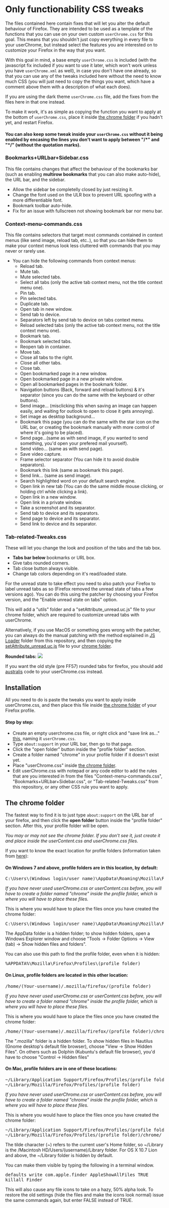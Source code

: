 <h1>Only functionability CSS tweaks</h1>

<p>The files contained here contain fixes that will let you alter the default behaviour of Firefox. They are intended to be used as a template of the functions that you can use on your own custom <code>userChrome.css</code> for this goal. This means that you shouldn't just copy everything in every file to your userChrome, but instead select the features you are interested on to customize your Firefox in the way that you want.</p> 

<p>With this goal in mind, a base empty <code>userChrome.css</code> is included (with the javascript fix included if you want to use it later, which won't work unless you have <code>userChrome.xml</code> as well), in case you don't have one already, so that you can use any of the tweaks included here without the need to know much CSS (you will just need to copy the things you want, which have a comment above them with a description of what each does).</p>

<p>If you are using the dark theme <code>userChrome.css</code> file, add the fixes from the files here in that one instead.</p>

<p>To make it work, it's as simple as copying the function you want to apply at the bottom of <code>userChrome.css</code>, place it inside <a href="https://github.com/Izheil/Quantum-Nox-Firefox-Dark-Full-Theme/tree/master/CSS%20tweaks#the-chrome-folder">the chrome folder</a> if you hadn't yet, and restart Firefox.</p>

<h4>You can also keep some tweak inside your <code>userChrome.css</code> without it being enabled by encasing the lines you don't want to apply between "/*" and "*/" (without the quotation marks).</h4>

<h3>Bookmarks+URLbar+Sidebar.css</h3>

<p>This file contains changes that affect the behaviour of the bookmarks bar (such as enabling <b>multirow bookmarks</b> that you can also make auto-hide), the URL bar, and the sidebar.</p>

<ul>
  <li>Allow the sidebar be completelly closed by just resizing it.</li>
  <li>Change the font used on the ULR box to prevent URL spoofing with a more differentiable font.</li>
  <li>Bookmark toolbar auto-hide.</li>
  <li>Fix for an issue with fullscreen not showing bookmark bar nor menu bar.</li>
</ul>

<h3>Context-menu-commands.css</h3>

<p>This file contains selectors that target most commands contained in context menus (like send image, reload tab, etc..), so that you can hide them to make your context menus look less cluttered with commands that you may never or rarely use.</p>

<ul>
  <li>You can hide the following commands from context menus:
  	<ul>
  	  <li>Reload tab.</li>
      <li>Mute tab.</li>
      <li>Mute selected tabs.</li>
      <li>Select all tabs (only the active tab context menu, not the title context menu one).</li>
  	  <li>Pin tab.</li>
      <li>Pin selected tabs.</li>
  	  <li>Duplicate tab.</li>
  	  <li>Open tab in new window.</li>
      <li>Send tab to device.</li>
      <li>Separators left by send tab to device on tabs context menu.</li>
  	  <li>Reload selected tabs (only the active tab context menu, not the title context menu one).</li>
      <li>Bookmark tab.</li>
  	  <li>Bookmark selected tabs.</li>
      <li>Reopen tab in container.</li>
      <li>Move tab.</li>
  	  <li>Close all tabs to the right.</li>
  	  <li>Close all other tabs.</li>
  	  <li>Close tab.</li>
      <li>Open bookmarked page in a new window.</li>
      <li>Open bookmarked page in a new private window.</li>
      <li>Open all bookmarked pages in the bookmark folder.</li>
  	  <li>Navigation buttons (Back, forward and reload buttons) & it's separator (since you can do the same with the keyboard or other buttons).</li>
  	  <li>Send image... (misclicking this when saving an image can happen easily, and waiting for outlook to open to close it gets annoying).</li>
  	  <li>Set image as desktop background...</li>
  	  <li>Bookmark this page (you can do the same with the star icon on the URL bar, or creating the bookmark manually with more control of where it's going to be placed).</li>
  	  <li>Send page...(same as with send image, if you wanted to send something, you'd open your prefered mail yourself).</li>
      <li>Send video... (same as with send page).</li>
      <li>Save video capture.</li>
      <li>Frame selector separator (You can hide it to avoid double separators).</li>
  	  <li>Bookmark this link (same as bookmark this page).</li>
  	  <li>Send link... (same as send image).</li>
      <li>Search highlighted word on your default search engine.</li>
  	  <li>Open link in new tab (You can do the same middle mouse clicking, or holding ctrl while clicking a link).</li>
  	  <li>Open link in a new window.</li>
  	  <li>Open link in a private window.</li>
  	  <li>Take a screenshot and its separator.</li>
  	  <li>Send tab to device and its separators.</li>
  	  <li>Send page to device and its separator.</li>
  	  <li>Send link to device and its separator.</li>
  	</ul></li>
</ul>

<h3>Tab-related-Tweaks.css</h3>

<p>These will let you change the look and position of the tabs and the tab box.</p>

<ul>
  <li><b>Tabs bar below</b> bookmarks or URL box.</li>
  <li>Give tabs rounded corners.</li>
  <li>Tab close button always visible.</li>
  <li>Change tab colors depending on it's read/loaded state.</li>
</ul>

<p>For the unread state to take effect you need to also patch your Firefox to label unread tabs as so (Firefox removed the unread state of tabs a few versions ago). You can do this using the patcher by choosing your Firefox version, and the "Enable unread state on tabs" option.</p>
<p>This will add a "utils" folder and a "setAttribute_unread.uc.js" file to your chrome folder, which are required to customize unread tabs with userChrome.</p> 
<p>Alternatively, if you use MacOS or something goes wrong with the patcher, you can always do the manual patching with the method explained in <a href="https://github.com/Izheil/Quantum-Nox-Firefox-Dark-Full-Theme/tree/master/Multirow%20and%20other%20functions/JS%20Loader">JS Loader</a> folder from this repository, and then copying the <a href="https://raw.githubusercontent.com/Izheil/Quantum-Nox-Firefox-Dark-Full-Theme/master/CSS%20tweaks/setAttribute_unread.uc.js">setAttribute_unread.uc.js</a> file to your <a href="https://github.com/Izheil/Quantum-Nox-Firefox-Dark-Full-Theme/tree/master/CSS%20tweaks#the-chrome-folder">chrome folder</a>.</p>

<b>Rounded tabs:</b>
  <img src="https://i.imgur.com/qoG4Iiy.png">

<p>If you want the old style (pre FF57) rounded tabs for firefox, you should add <a href="https://github.com/wilfredwee/photon-australis">australis</a> code to your userChrome.css instead.</p>

<h2>Installation</h2>

<p>All you need to do is paste the tweaks you want to apply inside userChrome.css, and then place this file inside <a href="https://github.com/Izheil/Quantum-Nox-Firefox-Dark-Full-Theme/tree/master/CSS%20tweaks#the-chrome-folder">the chrome folder</a> of your Firefox profile.</p>

<h4>Step by step:</h4>
<ul>
  <li>Create an empty userchrome.css file, or right click and "save link as..." <a href="https://raw.githubusercontent.com/Izheil/Quantum-Nox-Firefox-Dark-Full-Theme/master/CSS%20tweaks/userChrome.css">this</a>, naming it <code>userChrome.css</code>.</li>
  <li>Type <code>about:support</code> in your URL bar, then go to that page.</li>
  <li>Click the "open folder" button inside the "profile folder" section.</li>
  <li>Create a folder named "chrome" in your profile folder if it doesn't exist yet.</li>
  <li>Place "userChrome.css" inside <a href="https://github.com/Izheil/Quantum-Nox-Firefox-Dark-Full-Theme/tree/master/CSS%20tweaks#the-chrome-folder">the chrome folder</a>.</li>
  <li>Edit userChrome.css with notepad or any code editor to add the rules that are you interested in from the files "Context-menu-commands.css", "Bookmarks+URLbar+Sidebar.css", or "Tab-related-Tweaks.css" from this repository, or any other CSS rule you want to apply.</li>
</ul>

<h2>The chrome folder</h2>

<p>The fastest way to find it is to just type <code>about:support</code> on the URL bar of your firefox, and then click the <b>open folder</b> button inside the "profile folder" section. After this, your profile folder will be open.</p>

<p><i>You may or may not see the chrome folder. If you don't see it, just create it and place inside the userContent.css and userChrome.css files.</i></p>

<p>If you want to know the exact location for profile folders (information taken from <a href="http://kb.mozillazine.org/Profile_folder_-_Firefox">here</a>):</p>

<h4>On Windows 7 and above, profile folders are in this location, by default:</h4>

<pre>C:\Users\(Windows login/user name)\AppData\Roaming\Mozilla\Firefox\Profiles\(profile folder)</pre>

<p><i>If you have never used userChrome.css or userContent.css before, you will have to create a folder named "chrome" inside the profile folder, which is where you will have to place these files.</i></p>

<p>This is where you would have to place the files once you have created the chrome folder:</p>

<pre>C:\Users\(Windows login/user name)\AppData\Roaming\Mozilla\Firefox\Profiles\(profile folder)\chrome\</pre>
  
<p>The AppData folder is a hidden folder; to show hidden folders, open a Windows Explorer window and choose "Tools → Folder Options → View (tab) → Show hidden files and folders".</p>

<p>You can also use this path to find the profile folder, even when it is hidden:</p>

<pre>%APPDATA%\Mozilla\Firefox\Profiles\(profile folder)</pre>

<h4>On Linux, profile folders are located in this other location:</h4>

<pre>/home/(Your-username)/.mozilla/firefox/(profile folder)</pre>

<p><i>If you have never used userChrome.css or userContent.css before, you will have to create a folder named "chrome" inside the profile folder, which is where you will have to place these files.</i></p>

<p>This is where you would have to place the files once you have created the chrome folder:</p>

<pre>/home/(Your-username)/.mozilla/firefox/(profile folder)/chrome/</pre>

<p>The ".mozilla" folder is a hidden folder. To show hidden files in Nautilus (Gnome desktop's default file browser), choose "View -> Show Hidden Files". On others such as Dolphin (Kubuntu's default file browser), you'd have to choose "Control -> Hidden files"</p>

<h4>On Mac, profile folders are in one of these locations:</h4>

<pre>~/Library/Application Support/Firefox/Profiles/(profile folder)
~/Library/Mozilla/Firefox/Profiles/(profile folder)</pre>

<p><i>If you have never used userChrome.css or userContent.css before, you will have to create a folder named "chrome" inside the profile folder, which is where you will have to place these files.</i></p>

<p>This is where you would have to place the files once you have created the chrome folder:</p>

<pre>~/Library/Application Support/Firefox/Profiles/(profile folder)/chrome
~/Library/Mozilla/Firefox/Profiles/(profile folder)/chrome/</pre>

<p>The tilde character (~) refers to the current user's Home folder, so ~/Library is the /Macintosh HD/Users/(username)/Library folder. For OS X 10.7 Lion and above, the ~/Library folder is hidden by default.</p>

<p>You can make them visible by typing the following in a terminal window.</p>
<pre>defaults write com.apple.finder AppleShowAllFiles TRUE
killall Finder</pre>
<p>This will also cause any file icons to take on a hazy, 50% alpha look. To restore the old settings (hide the files and make the icons look normal) issue the same commands again, but enter FALSE instead of TRUE.<p>
